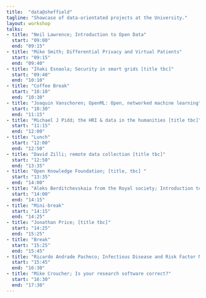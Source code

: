 ```yaml
---
title:  "data@sheffield"
tagline: "Showcase of data-orientated projects at the University."
layout: workshop
talks:
- title: "Neil Lawrence; Introduction to Open Data"
  start: "09:00"
  end: "09:15"
- title: "Mike Smith; Differential Privacy and Virtual Patients"
  start: "09:15"
  end: "09:40"
- title: "Iñaki Esnaola; Security in smart grids [title tbc]"
  start: "09:40"
  end: "10:10"
- title: "Coffee Break"
  start: "10:10"
  end: "10:30"
- title: "Joaquin Vanschoren; OpenML: Open, networked machine learning"
  start: "10:30"
  end: "11:15"
- title: "Michael J Pidd; the HRI & data in the humanities [title tbc]"
  start: "11:15"
  end: "12:00"
- title: "Lunch"
  start: "12:00"
  end: "12:50"
- title: "David Zilli; remote data collection [title tbc]"
  start: "12:50"
  end: "13:35"
- title: "Open Knowledge Foundation; [title, tbc] "
  start: "13:35"
  end: "14:00"
- title: "Aleks Berditchevskaia from the Royal society; Introduction to Open science and data at the RS [title tbc]"
  start: "14:00"
  end: "14:15"
- title: "Mini-break"
  start: "14:15"
  end: "14:25"
- title: "Jonathan Price; [title tbc]"
  start: "14:25"
  end: "15:25"
- title: "Break"
  start: "15:25"
  end: "15:45"
- title: "Ricardo Andrade Pacheco; Infectious Disease and Risk Factor Mapping"
  start: "15:45"
  end: "16:30"
- title: "Mike Croucher; Is your research software correct?"
  start: "16:30"
  end: "17:30"
---
```

